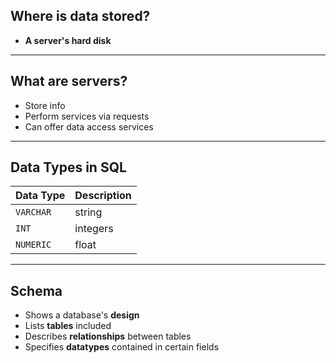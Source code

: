 ## Where is data stored?
- **A server's hard disk**

---

## What are servers?
- Store info
- Perform services via requests
- Can offer data access services

---

## Data Types in SQL

| Data Type | Description  |
|-----------|--------------|
| `VARCHAR` | string       |
| `INT`     | integers     |
| `NUMERIC` | float        |

---

## Schema

- Shows a database's **design**
- Lists **tables** included
- Describes **relationships** between tables
- Specifies **datatypes** contained in certain fields